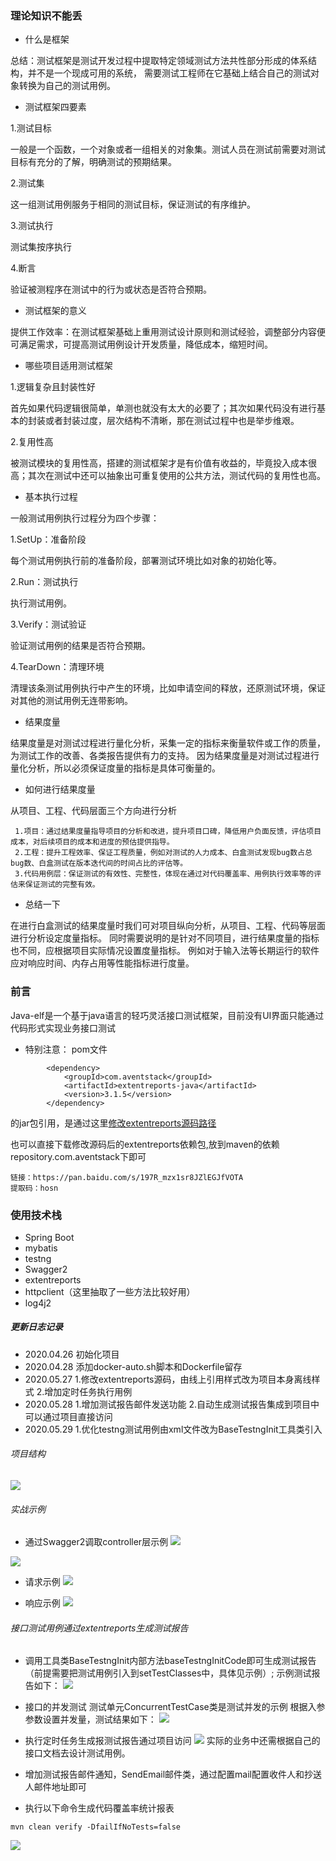 
### 理论知识不能丢

- 什么是框架

总结：测试框架是测试开发过程中提取特定领域测试方法共性部分形成的体系结构，并不是一个现成可用的系统，
需要测试工程师在它基础上结合自己的测试对象转换为自己的测试用例。

- 测试框架四要素

1.测试目标

一般是一个函数，一个对象或者一组相关的对象集。测试人员在测试前需要对测试目标有充分的了解，明确测试的预期结果。

2.测试集

这一组测试用例服务于相同的测试目标，保证测试的有序维护。

3.测试执行

测试集按序执行

4.断言

验证被测程序在测试中的行为或状态是否符合预期。

- 测试框架的意义

提供工作效率：在测试框架基础上重用测试设计原则和测试经验，调整部分内容便可满足需求，可提高测试用例设计开发质量，降低成本，缩短时间。

- 哪些项目适用测试框架

1.逻辑复杂且封装性好

首先如果代码逻辑很简单，单测也就没有太大的必要了；其次如果代码没有进行基本的封装或者封装过度，层次结构不清晰，那在测试过程中也是举步维艰。

2.复用性高

被测试模块的复用性高，搭建的测试框架才是有价值有收益的，毕竟投入成本很高；其次在测试中还可以抽象出可重复使用的公共方法，测试代码的复用性也高。

- 基本执行过程

一般测试用例执行过程分为四个步骤：

1.SetUp：准备阶段

每个测试用例执行前的准备阶段，部署测试环境比如对象的初始化等。

2.Run：测试执行

执行测试用例。

3.Verify：测试验证

验证测试用例的结果是否符合预期。

4.TearDown：清理环境

清理该条测试用例执行中产生的环境，比如申请空间的释放，还原测试环境，保证对其他的测试用例无连带影响。

- 结果度量

结果度量是对测试过程进行量化分析，采集一定的指标来衡量软件或工作的质量，为测试工作的改善、各类报告提供有力的支持。
因为结果度量是对测试过程进行量化分析，所以必须保证度量的指标是具体可衡量的。

- 如何进行结果度量

从项目、工程、代码层面三个方向进行分析

     1.项目：通过结果度量指导项目的分析和改进，提升项目口碑，降低用户负面反馈，评估项目成本，对后续项目的成本和进度的预估提供指导。
     2.工程：提升工程效率、保证工程质量，例如对测试的人力成本、白盒测试发现bug数占总bug数、白盒测试在版本迭代间的时间占比的评估等。
     3.代码用例层：保证测试的有效性、完整性，体现在通过对代码覆盖率、用例执行效率等的评估来保证测试的完整有效。

- 总结一下

在进行白盒测试的结果度量时我们可对项目纵向分析，从项目、工程、代码等层面进行分析设定度量指标。
同时需要说明的是针对不同项目，进行结果度量的指标也不同，应根据项目实际情况设置度量指标。
例如对于输入法等长期运行的软件应对响应时间、内存占用等性能指标进行度量。

### 前言
Java-elf是一个基于java语言的轻巧灵活接口测试框架，目前没有UI界面只能通过代码形式实现业务接口测试
- 特别注意：
pom文件
```
        <dependency>
            <groupId>com.aventstack</groupId>
            <artifactId>extentreports-java</artifactId>
            <version>3.1.5</version>
        </dependency>
```
的jar包引用，是通过这里[修改extentreports源码路径](https://github.com/rootczy/extentreports)

也可以直接下载修改源码后的extentreports依赖包,放到maven的依赖repository.com.aventstack下即可
```
链接：https://pan.baidu.com/s/197R_mzx1sr8JZlEGJfVOTA 
提取码：hosn 
```

### 使用技术栈

- Spring Boot 
- mybatis
- testng
- Swagger2
- extentreports
- httpclient（这里抽取了一些方法比较好用）
- log4j2

##### 更新日志记录
- 2020.04.26 初始化项目
- 2020.04.28 添加docker-auto.sh脚本和Dockerfile留存
- 2020.05.27 1.修改extentreports源码，由线上引用样式改为项目本身离线样式
             2.增加定时任务执行用例
- 2020.05.28 1.增加测试报告邮件发送功能
             2.自动生成测试报告集成到项目中可以通过项目直接访问
- 2020.05.29 1.优化testng测试用例由xml文件改为BaseTestngInit工具类引入
             
###### 项目结构
![](https://upload-images.jianshu.io/upload_images/16753854-0e897d6647a42a5a.png?imageMogr2/auto-orient/strip%7CimageView2/2/w/1240)

###### 实战示例
- 通过Swagger2调取controller层示例
![](https://upload-images.jianshu.io/upload_images/16753854-e239c05f3564353b.png?imageMogr2/auto-orient/strip%7CimageView2/2/w/1240)

 ![](https://upload-images.jianshu.io/upload_images/16753854-c3e270a0b7dcb0ee.png?imageMogr2/auto-orient/strip%7CimageView2/2/w/1240)

- 请求示例
![](https://upload-images.jianshu.io/upload_images/16753854-4432d0d4eb1bf723.png?imageMogr2/auto-orient/strip%7CimageView2/2/w/1240)

- 响应示例
![](https://upload-images.jianshu.io/upload_images/16753854-a8f059d6b571d518.png?imageMogr2/auto-orient/strip%7CimageView2/2/w/1240)

###### 接口测试用例通过extentreports生成测试报告
- 调用工具类BaseTestngInit内部方法baseTestngInitCode即可生成测试报告（前提需要把测试用例引入到setTestClasses中，具体见示例）;
示例测试报告如下：
![](https://upload-images.jianshu.io/upload_images/16753854-e0595fd9f2e982b6.png?imageMogr2/auto-orient/strip%7CimageView2/2/w/1240)
- 接口的并发测试
测试单元ConcurrentTestCase类是测试并发的示例
根据入参参数设置并发量，测试结果如下：
![](https://upload-images.jianshu.io/upload_images/16753854-40827876db033744.png?imageMogr2/auto-orient/strip%7CimageView2/2/w/1240)

- 执行定时任务生成报测试报告通过项目访问
![](https://upload-images.jianshu.io/upload_images/16753854-c2fd17fc6c3546ad.png?imageMogr2/auto-orient/strip%7CimageView2/2/w/1240)
实际的业务中还需根据自己的接口文档去设计测试用例。

- 增加测试报告邮件通知，SendEmail邮件类，通过配置mail配置收件人和抄送人邮件地址即可

- 执行以下命令生成代码覆盖率统计报表

```
mvn clean verify -DfailIfNoTests=false
```
![](https://upload-images.jianshu.io/upload_images/16753854-147dbb2b1173cc8c.png?imageMogr2/auto-orient/strip%7CimageView2/2/w/1240)





